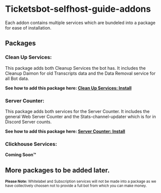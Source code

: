 # Ticketsbot-selfhost-guide-addons

Each addon contains multiple services which are bundeled into a package for ease of installation.

## Packages

### Clean Up Services:

This package adds both Cleanup Services the bot has. It includes the Cleanup Daimon for old Transcripts data and the Data Removal service for all Bot data.

**See how to add this package here: [Clean Up Services: Install](./Packages/Clean-up-Services/Clean-up-Services-package.md)**


### Server Counter:

This package adds both services for the Server Counter. It includes the general Web Server Counter and the Stats-channel-updater which is for in Discord Server counts.

**See how to add this package here: [Server Counter: Install](./Packages/Server-Counter/Server-counter-package.md)**


### Clickhouse Services:

**Coming Soon™**


## More packages to be added later.

<sub>**Please Note:** Whitelabel and Subscription services will not be made into a package as we have collectively choosen not to provide a full bot from which you can make money.</sub>